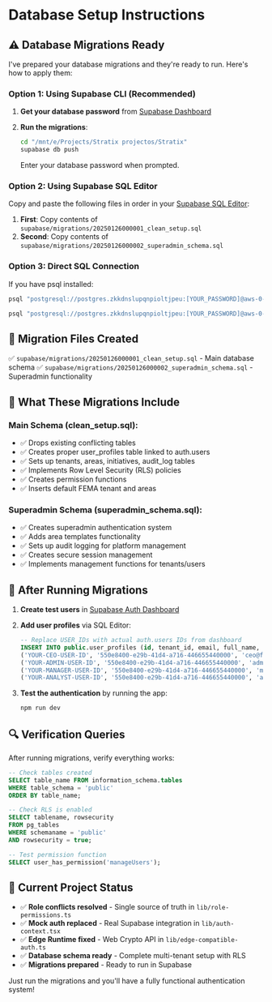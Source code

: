 # Database Setup Instructions

## ⚠️ Database Migrations Ready

I've prepared your database migrations and they're ready to run. Here's how to apply them:

### Option 1: Using Supabase CLI (Recommended)

1. **Get your database password** from [Supabase Dashboard](https://supabase.com/dashboard/project/zkkdnslupqnpioltjpeu/settings/database)

2. **Run the migrations**:
   ```bash
   cd "/mnt/e/Projects/Stratix projectos/Stratix"
   supabase db push
   ```
   
   Enter your database password when prompted.

### Option 2: Using Supabase SQL Editor

Copy and paste the following files in order in your [Supabase SQL Editor](https://supabase.com/dashboard/project/zkkdnslupqnpioltjpeu/sql):

1. **First**: Copy contents of `supabase/migrations/20250126000001_clean_setup.sql`
2. **Second**: Copy contents of `supabase/migrations/20250126000002_superadmin_schema.sql`

### Option 3: Direct SQL Connection

If you have psql installed:
```bash
psql "postgresql://postgres.zkkdnslupqnpioltjpeu:[YOUR_PASSWORD]@aws-0-sa-east-1.pooler.supabase.com:5432/postgres" < supabase/migrations/20250126000001_clean_setup.sql

psql "postgresql://postgres.zkkdnslupqnpioltjpeu:[YOUR_PASSWORD]@aws-0-sa-east-1.pooler.supabase.com:5432/postgres" < supabase/migrations/20250126000002_superadmin_schema.sql
```

## 📁 Migration Files Created

✅ `supabase/migrations/20250126000001_clean_setup.sql` - Main database schema
✅ `supabase/migrations/20250126000002_superadmin_schema.sql` - Superadmin functionality

## 🔧 What These Migrations Include

### Main Schema (clean_setup.sql):
- ✅ Drops existing conflicting tables
- ✅ Creates proper user_profiles table linked to auth.users
- ✅ Sets up tenants, areas, initiatives, audit_log tables
- ✅ Implements Row Level Security (RLS) policies
- ✅ Creates permission functions
- ✅ Inserts default FEMA tenant and areas

### Superadmin Schema (superadmin_schema.sql):
- ✅ Creates superadmin authentication system
- ✅ Adds area templates functionality
- ✅ Sets up audit logging for platform management
- ✅ Creates secure session management
- ✅ Implements management functions for tenants/users

## 🚀 After Running Migrations

1. **Create test users** in [Supabase Auth Dashboard](https://supabase.com/dashboard/project/zkkdnslupqnpioltjpeu/auth/users)

2. **Add user profiles** via SQL Editor:
   ```sql
   -- Replace USER_IDs with actual auth.users IDs from dashboard
   INSERT INTO public.user_profiles (id, tenant_id, email, full_name, role, area) VALUES
   ('YOUR-CEO-USER-ID', '550e8400-e29b-41d4-a716-446655440000', 'ceo@fema-electricidad.com', 'CEO Test User', 'CEO', NULL),
   ('YOUR-ADMIN-USER-ID', '550e8400-e29b-41d4-a716-446655440000', 'admin@fema-electricidad.com', 'Admin Test User', 'Admin', NULL),
   ('YOUR-MANAGER-USER-ID', '550e8400-e29b-41d4-a716-446655440000', 'manager@fema-electricidad.com', 'Manager Test User', 'Manager', 'División Iluminación'),
   ('YOUR-ANALYST-USER-ID', '550e8400-e29b-41d4-a716-446655440000', 'analyst@fema-electricidad.com', 'Analyst Test User', 'Analyst', NULL);
   ```

3. **Test the authentication** by running the app:
   ```bash
   npm run dev
   ```

## 🔍 Verification Queries

After running migrations, verify everything works:

```sql
-- Check tables created
SELECT table_name FROM information_schema.tables 
WHERE table_schema = 'public' 
ORDER BY table_name;

-- Check RLS is enabled
SELECT tablename, rowsecurity 
FROM pg_tables 
WHERE schemaname = 'public' 
AND rowsecurity = true;

-- Test permission function
SELECT user_has_permission('manageUsers');
```

## 🎯 Current Project Status

- ✅ **Role conflicts resolved** - Single source of truth in `lib/role-permissions.ts`
- ✅ **Mock auth replaced** - Real Supabase integration in `lib/auth-context.tsx`
- ✅ **Edge Runtime fixed** - Web Crypto API in `lib/edge-compatible-auth.ts`
- ✅ **Database schema ready** - Complete multi-tenant setup with RLS
- ✅ **Migrations prepared** - Ready to run in Supabase

Just run the migrations and you'll have a fully functional authentication system!